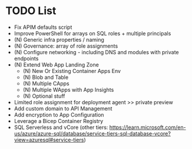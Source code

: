 # TODO List

* Fix APIM defaults script
* Improve PowerShell for arrays on SQL roles + multiple principals
* (N) Generic infra properties / naming
* (N) Governance: array of role assignments
* (N) Configure networking - including DNS and modules with private endpoints
* (N) Extend Web App Landing Zone
  * (N) New Or Existing Container Apps Env
  * (N) Blob and Table
  * (N) Multiple CApps
  * (N) Multiple WApps with App Insights
  * (N) Optional stuff
* Limited role assignment for deployment agent >> private preview
* Add custom domain to API Management
* Add encryption to App Configuration
* Leverage a Bicep Container Registry
* SQL Serverless and vCore (other tiers: https://learn.microsoft.com/en-us/azure/azure-sql/database/service-tiers-sql-database-vcore?view=azuresql#service-tiers)